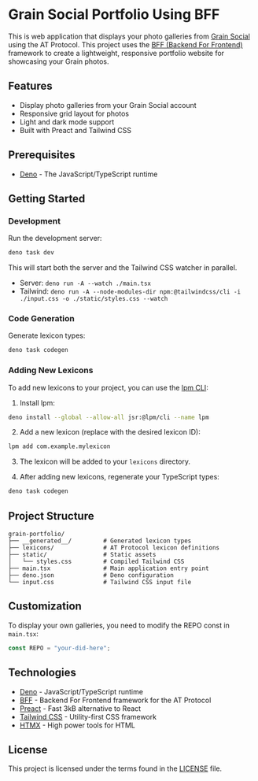 # Grain Social Portfolio Using BFF

This is web application that displays your photo galleries from
[Grain Social](https://grain.social) using the AT Protocol. This project uses
the [BFF (Backend For Frontend)](https://github.com/bigmoves/bff) framework to
create a lightweight, responsive portfolio website for showcasing your Grain
photos.

## Features

- Display photo galleries from your Grain Social account
- Responsive grid layout for photos
- Light and dark mode support
- Built with Preact and Tailwind CSS

## Prerequisites

- [Deno](https://deno.com/) - The JavaScript/TypeScript runtime

## Getting Started

### Development

Run the development server:

```bash
deno task dev
```

This will start both the server and the Tailwind CSS watcher in parallel.

- Server: `deno run -A --watch ./main.tsx`
- Tailwind:
  `deno run -A --node-modules-dir npm:@tailwindcss/cli -i ./input.css -o ./static/styles.css --watch`

### Code Generation

Generate lexicon types:

```bash
deno task codegen
```

### Adding New Lexicons

To add new lexicons to your project, you can use the
[lpm CLI](https://github.com/lexicon-community/lpm):

1. Install lpm:

```bash
deno install --global --allow-all jsr:@lpm/cli --name lpm
```

2. Add a new lexicon (replace with the desired lexicon ID):

```bash
lpm add com.example.mylexicon
```

3. The lexicon will be added to your `lexicons` directory.

4. After adding new lexicons, regenerate your TypeScript types:

```bash
deno task codegen
```

## Project Structure

```
grain-portfolio/
├── __generated__/         # Generated lexicon types
├── lexicons/              # AT Protocol lexicon definitions
├── static/                # Static assets
│   └── styles.css         # Compiled Tailwind CSS
├── main.tsx               # Main application entry point
├── deno.json              # Deno configuration
└── input.css              # Tailwind CSS input file
```

## Customization

To display your own galleries, you need to modify the REPO const in `main.tsx`:

```typescript
const REPO = "your-did-here";
```

## Technologies

- [Deno](https://deno.com/) - JavaScript/TypeScript runtime
- [BFF](https://github.com/bigmoves/bff) - Backend For Frontend framework for
  the AT Protocol
- [Preact](https://preactjs.com/) - Fast 3kB alternative to React
- [Tailwind CSS](https://tailwindcss.com/) - Utility-first CSS framework
- [HTMX](https://htmx.org/) - High power tools for HTML

## License

This project is licensed under the terms found in the [LICENSE](./LICENSE) file.
